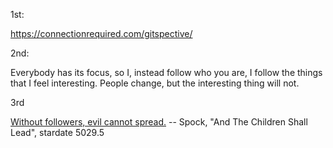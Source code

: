 1st: 

https://connectionrequired.com/gitspective/

2nd:

Everybody has its focus, so I, instead follow who you are, I follow the things that I feel interesting. People change, but the interesting thing will not.


3rd

[Without followers, evil cannot spread.](https://www.hollywoodreporter.com/heat-vision/star-trek-quotes-leonard-nimoy-778305)
                -- Spock, "And The Children Shall Lead", stardate 5029.5
